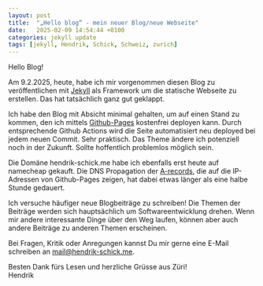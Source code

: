 ```yaml
---
layout: post
title:  "„Hello blog“ - mein neuer Blog/neue Webseite"
date:   2025-02-09 14:54:44 +0100
categories: jekyll update
tags: [jekyll, Hendrik, Schick, Schweiz, zurich]
---
```

Hello Blog!

Am 9.2.2025, heute, habe ich mir vorgenommen diesen Blog zu veröffentlichen mit [Jekyll](https://jekyllrb.com/) als Framework
um die statische Webseite zu erstellen. Das hat tatsächlich ganz gut geklappt.

Ich habe den Blog mit Absicht minimal gehalten, um auf einen Stand zu kommen, den ich mittels [Github-Pages](https://pages.github.com/)
kostenfrei deployen kann. Durch entsprechende Github Actions wird die Seite automatisiert neu deployed bei jedem neuen Commit. Sehr praktisch.
Das Theme ändere ich potenziell noch in der Zukunft. Sollte hoffentlich problemlos möglich sein.

Die Domäne hendrik-schick.me habe ich ebenfalls erst heute auf namecheap gekauft. 
Die DNS Propagation der [A-records](https://de.wikipedia.org/wiki/A_Resource_Record), die auf die IP-Adressen von Github-Pages zeigen,
hat dabei etwas länger als eine halbe Stunde gedauert.

Ich versuche häufiger neue Blogbeiträge zu schreiben! Die Themen der Beiträge werden sich hauptsächlich um Softwareentwicklung drehen.
Wenn mir andere interessante Dinge über den Weg laufen, können aber auch andere Beiträge zu anderen Themen erscheinen. 

Bei Fragen, Kritik oder Anregungen kannst Du mir gerne eine E-Mail schreiben an [mail@hendrik-schick.me](mailto:mail@hendrik-schick.me).

Besten Dank fürs Lesen und herzliche Grüsse aus Züri!  
Hendrik 